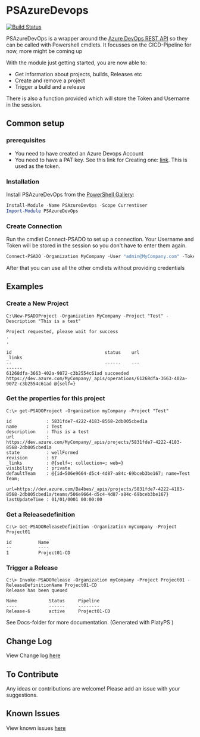 # PSAzureDevops

[![Build Status](https://dev.azure.com/Ba4bes/PSAzureDevOps/_apis/build/status/PSAzureDevOps-CI?branchName=master)](https://dev.azure.com/Ba4bes/PSAzureDevOps/_build/latest?definitionId=2&branchName=master)

PSAzureDevOps is a wrapper around the [Azure DevOps REST API](https://docs.microsoft.com/en-us/rest/api/azure/devops/?view=azure-devops-rest-5.0) so they can be called with Powershell cmdlets.
It focusses on the CICD-Pipeline for now, more might be coming up

With the module just getting started, you are now able to:

- Get information about projects, builds, Releases etc
- Create and remove a project
- Trigger a build and a release

There is also a function provided which will store the Token and Username in the session.

## Common setup

### prerequisites

- You need to have created an Azure Devops Account
- You need to have a PAT key. See this link for Creating one: [link](https://docs.microsoft.com/en-us/azure/devops/organizations/accounts/use-personal-access-tokens-to-authenticate?view=azure-devops). This is used as the token.

### Installation

Install PSAzureDevOps from the [PowerShell Gallery](https://powershellgallery.com):

```powershell
Install-Module -Name PSAzureDevOps -Scope CurrentUser
Import-Module PSAzureDevOps
```

### Create Connection

Run the cmdlet Connect-PSADO to set up a connection. Your Username and Token will be stored in the session so you don't have to enter them again.

```powershell
Connect-PSADO -Organization MyCompany -User "admin@MyCompany.com" -Token "203fn320fh3ainfaowinf23023f9n39naf89wnf9"
```

After that you can use all the other cmdlets without providing credentials

## Examples

### Create a New Project

```
C:\New-PSADOProject -Organization MyCompany -Project "Test" -Description "This is a test"

Project requested, please wait for success
.
.

id                                   status    url                                                                                _links
--                                   ------    ---                                                                                ------
61268dfa-3663-402a-9072-c3b2554c61ad succeeded https://dev.azure.com/MyCompany/_apis/operations/61268dfa-3663-402a-9072-c3b2554c61ad @{self=}
```

### Get the properties for this project

```
C:\> get-PSADOProject -Organization myCompany -Project "Test"

id             : 5831fde7-4222-4183-8568-2db005cbed1a
name           : Test
description    : This is a test
url            : https://dev.azure.com/MyCompany/_apis/projects/5831fde7-4222-4183-8568-2db005cbed1a
state          : wellFormed
revision       : 67
_links         : @{self=; collection=; web=}
visibility     : private
defaultTeam    : @{id=506e9664-d5c4-4d87-a84c-69bceb3be167; name=Test Team;
                 url=https://dev.azure.com/Ba4bes/_apis/projects/5831fde7-4222-4183-8568-2db005cbed1a/teams/506e9664-d5c4-4d87-a84c-69bceb3be167}
lastUpdateTime : 01/01/0001 00:00:00
```

### Get a Releasedefinition

```
C:\> Get-PSADOReleaseDefinition -Organization myCompany -Project Project01

id          Name
--          ----
1           Project01-CD
```

### Trigger a Release

```
C:\> Invoke-PSADORelease -Organization myCompany -Project Project01 -ReleaseDefinitionName Project01-CD
Release has been queued

Name            Status     Pipeline
----            ------     --------
Release-6       active     Project01-CD
```

See Docs-folder for more documentation. (Generated with PlatyPS )

## Change Log

View Change log [here](CHANGELOG.md)

## To Contribute

Any ideas or contributions are welcome!
Please add an issue with your suggestions.


## Known Issues

View known issues [here](https://github.com/Ba4bes/PSAzureDevops/issues)


